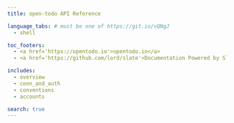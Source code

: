 ```yaml
---
title: open-todo API Reference

language_tabs: # must be one of https://git.io/vQNgJ
  - shell

toc_footers:
  - <a href='https://opentodo.io'>opentodo.io</a>
  - <a href='https://github.com/lord/slate'>Documentation Powered by Slate</a>

includes:
  - overview
  - conn_and_auth
  - conventions
  - accounts

search: true
---
```

